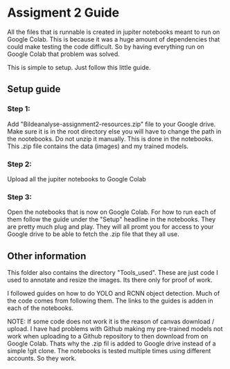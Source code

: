 # Assigment 2 Guide
All the files that is runnable is created in jupiter notebooks meant to run on Google Colab. This is because it was a huge amount of dependencies that could make testing the code difficult. So by having everything run on Google Colab that problem was solved.

This is simple to setup. Just follow this little guide.

## Setup guide
### Step 1:
Add "Bildeanalyse-assignment2-resources.zip" file to your Google drive. Make sure it is in the root directory else you will have to change the path in the nootebooks. Do not unzip it manually. This is done in the notebooks. This .zip file contains the data (images) and my trained models.
### Step 2:
Upload all the jupiter notebooks to Google Colab
### Step 3:
Open the notebooks that is now on Google Colab. For how to run each of them follow the guide under the "Setup" headline in the notebooks. They are pretty much plug and play. They will all promt you for  access to your Google drive to be able to fetch the .zip file that they all use.

## Other information
This folder also contains the directory "Tools_used". These are just code I used to annotate and resize the images. Its there only for proof of work.

I followed guides on how to do YOLO and RCNN object detection. Much of the code comes from following them. The links to the guides is adden in each of the notebooks.

NOTE:
If some code does not work it is the reason of canvas download / upload. I have had problems with Github making my pre-trained models not work when uploading to a Github repository to then download from on Google Colab. Thats why the .zip fil is added to Google drive instead of a simple !git clone. The notebooks is tested multiple times using different accounts. So they work.
